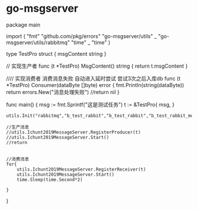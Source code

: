 # go-msgserver
package main

import (
	"fmt"
	"github.com/pkg/errors"
	"go-msgserver/utils"
	_ "go-msgserver/utils/rabbitmq"
	"time"
	_ "time"
)

type TestPro struct {
	msgContent   string
}

// 实现生产者
func (t *TestPro) MsgContent() string {
	return t.msgContent
}

//// 实现消费者 消费消息失败 自动进入延时尝试  尝试3次之后入库db
func (t *TestPro) Consumer(dataByte []byte) error {
	fmt.Println(string(dataByte))
	return errors.New("消息处理失败")
	//return nil
}

func main() {
	msg := fmt.Sprintf("这是测试任务")
	t := &TestPro{
		msg,
	}


	utils.Init("rabbitmq","b_test_rabbit","b_test_rabbit","b_test_rabbit_mq")

	//生产消息
	//utils.Ichunt2019MessageServer.RegisterProducer(t)
	//utils.Ichunt2019MessageServer.Start()
	//return


	//消费消息
	for{
		utils.Ichunt2019MessageServer.RegisterReceiver(t)
		utils.Ichunt2019MessageServer.Start()
		time.Sleep(time.Second*2)

	}

}
